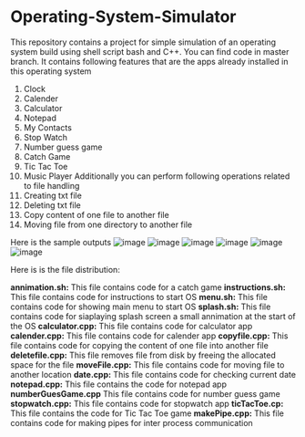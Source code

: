 # Operating-System-Simulator
This repository contains a project for simple simulation of an operating system build using shell script bash and C++. You can find code in master branch.
It contains following features that are the apps already installed in this operating system
1) Clock
2) Calender
3) Calculator
4) Notepad
5) My Contacts
6) Stop Watch
7) Number guess game
8) Catch Game
9) Tic Tac Toe
10) Music Player
Additionally you can perform following operations related to file handling
1) Creating txt file
2) Deleting txt file
3) Copy content of one file to another file
4) Moving file from one directory to another file

Here is the sample outputs
![image](https://github.com/ItzAmeerHamza/Operating-System-Simulator/assets/73628472/c7f64ccf-e091-483d-aa0e-b4c392b9b130)
![image](https://github.com/ItzAmeerHamza/Operating-System-Simulator/assets/73628472/6df5c939-09bb-4683-9c79-86f939bee43a)
![image](https://github.com/ItzAmeerHamza/Operating-System-Simulator/assets/73628472/8a8c64cb-aa66-4b83-9c65-d5a309bca4d5)
![image](https://github.com/ItzAmeerHamza/Operating-System-Simulator/assets/73628472/b1c4a478-a0af-4e36-93ea-2478f4ee1a56)
![image](https://github.com/ItzAmeerHamza/Operating-System-Simulator/assets/73628472/d943c9c8-0bd1-4e66-8ecb-dcc1eb1d3f3b)
![image](https://github.com/ItzAmeerHamza/Operating-System-Simulator/assets/73628472/e7f73fdd-e7e1-4e00-8a07-52e01c6639c9)

Here is is the file distribution:

__annimation.sh:__ This file contains code for a catch game
__instructions.sh:__ This file contains code for instructions to start OS
__menu.sh:__ This file contains code for showing main menu to start OS
__splash.sh:__ This file contains code for siaplaying splash screen a small annimation at the start of the OS
__calculator.cpp:__ This file contains code for calculator app
__calender.cpp:__ This file contains code for calender app
__copyfile.cpp:__ This file contains code for copying the content of one file into another file
__deletefile.cpp:__ This file removes file from disk by freeing the allocated space for the file
__moveFile.cpp:__ This file contains code for moving file to another location
__date.cpp:__ This file contains code for checking current date
__notepad.cpp:__ This file contains the code for notepad app
__numberGuesGame.cpp__ This file contains code for number guess game
__stopwatch.cpp:__ This file contains code for stopwatch app
__ticTacToe.cp:__ This file contains the code for Tic Tac Toe game
__makePipe.cpp:__ This file contains code for making pipes for inter process communication
